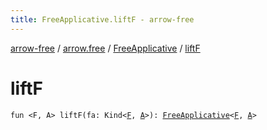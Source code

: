```yaml
---
title: FreeApplicative.liftF - arrow-free
---
```


[arrow-free](../../index.html) / [arrow.free](../index.html) / [FreeApplicative](index.html) / [liftF](./lift-f.html)

# liftF

`fun <F, A> liftF(fa: Kind<`[`F`](lift-f.html#F)`, `[`A`](lift-f.html#A)`>): `[`FreeApplicative`](index.html)`<`[`F`](lift-f.html#F)`, `[`A`](lift-f.html#A)`>`